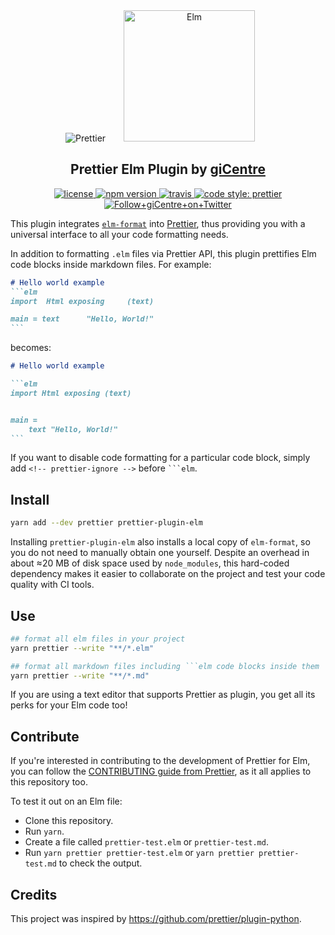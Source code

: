 <div align="center">
<img alt="Prettier"
  src="https://cdn.rawgit.com/prettier/prettier-logo/master/images/prettier-icon-light.svg">
<img alt="Elm"
  hspace="25"
  height="210"
  src="https://upload.wikimedia.org/wikipedia/commons/thumb/f/f3/Elm_logo.svg/1024px-Elm_logo.svg.png">
</div>

<h2 align="center">Prettier Elm Plugin by <a href="https://www.gicentre.net">giCentre</a></h2>

<p align="center">
  <a href="https://github.com/gicentre/prettier-plugin-elm/blob/master/LICENSE">
    <img alt="license" src="https://img.shields.io/github/license/gicentre/prettier-plugin-elm.svg?style=flat-square">
  </a>
  <a href="https://www.npmjs.com/package/prettier-plugin-elm">
    <img alt="npm version" src="https://img.shields.io/npm/v/prettier-plugin-elm.svg?style=flat-square">
  </a>
  <a href="https://travis-ci.org/gicentre/prettier-plugin-elm">
    <img alt="travis" src="https://img.shields.io/travis/gicentre/prettier-plugin-elm/master.svg?style=flat-square">
  </a>
  <!-- <a href="https://www.npmjs.com/package/prettier-plugin-elm">
    <img alt="monthly downloads" src="https://img.shields.io/npm/dm/prettier-plugin-elm.svg?style=flat-square">
  </a> -->
  <a href="#badge">
    <img alt="code style: prettier" src="https://img.shields.io/badge/code_style-prettier-ff69b4.svg?style=flat-square">
  </a>
  <a href="https://twitter.com/giCentre">
    <img alt="Follow+giCentre+on+Twitter" src="https://img.shields.io/twitter/follow/giCentre.svg?label=follow+giCentre&style=flat-square">
  </a>
</p>

This plugin integrates [`elm-format`](https://github.com/avh4/elm-format) into [Prettier](https://github.com/prettier/prettier), thus providing you with a universal interface to all your code formatting needs.

In addition to formatting `.elm` files via Prettier API, this plugin prettifies Elm code blocks inside markdown files. For example:

<!-- prettier-ignore -->
````md
# Hello world example
```elm
import  Html exposing     (text)

main = text      "Hello, World!"
```
````

becomes:

````md
# Hello world example

```elm
import Html exposing (text)


main =
    text "Hello, World!"
```
````

If you want to disable code formatting for a particular code block, simply add <nobr>`<!-- prettier-ignore -->`</nobr> before ` ```elm `.

## Install

```bash
yarn add --dev prettier prettier-plugin-elm
```

Installing `prettier-plugin-elm` also installs a local copy of `elm-format`, so you do not need to manually obtain one yourself.
Despite an overhead in about ≈20 MB of disk space used by `node_modules`, this hard-coded dependency makes it easier to collaborate on the project and test your code quality with CI tools.

## Use

````bash
## format all elm files in your project
yarn prettier --write "**/*.elm"

## format all markdown files including ```elm code blocks inside them
yarn prettier --write "**/*.md"
````

If you are using a text editor that supports Prettier as plugin, you get all its perks for your Elm code too!

## Contribute

If you're interested in contributing to the development of Prettier for Elm, you can follow the [CONTRIBUTING guide from Prettier](https://github.com/prettier/prettier/blob/master/CONTRIBUTING.md), as it all applies to this repository too.

To test it out on an Elm file:

* Clone this repository.
* Run `yarn`.
* Create a file called `prettier-test.elm` or `prettier-test.md`.
* Run `yarn prettier prettier-test.elm` or `yarn prettier prettier-test.md` to check the output.

## Credits

This project was inspired by https://github.com/prettier/plugin-python.
